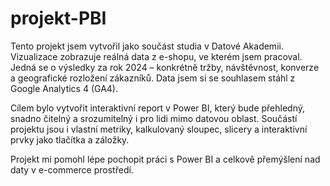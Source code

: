 # projekt-PBI

Tento projekt jsem vytvořil jako součást studia v Datové Akademii. Vizualizace zobrazuje reálná data z e-shopu, ve kterém jsem pracoval. Jedná se o výsledky za rok 2024 – konkrétně tržby, návštěvnost, konverze a geografické rozložení zákazníků. Data jsem si se souhlasem stáhl z Google Analytics 4 (GA4).

Cílem bylo vytvořit interaktivní report v Power BI, který bude přehledný, snadno čitelný a srozumitelný i pro lidi mimo datovou oblast. Součástí projektu jsou i vlastní metriky, kalkulovaný sloupec, slicery a interaktivní prvky jako tlačítka a záložky.

Projekt mi pomohl lépe pochopit práci s Power BI a celkově přemýšlení nad daty v e-commerce prostředí.
